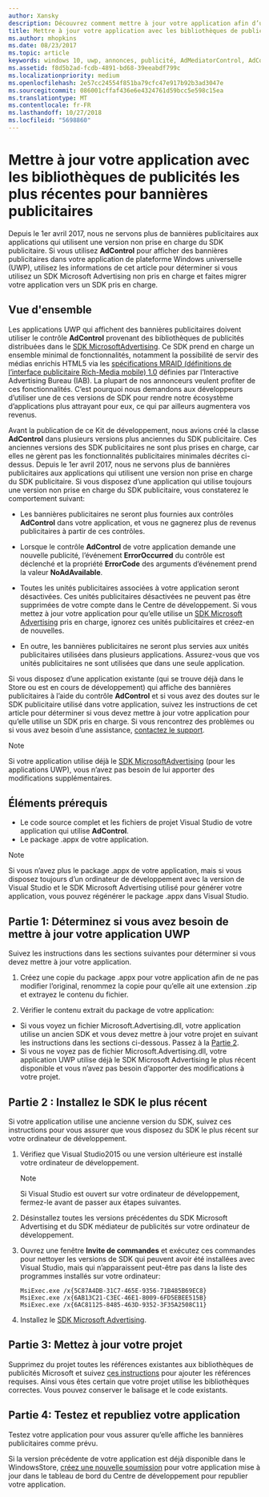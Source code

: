 ```yaml
---
author: Xansky
description: Découvrez comment mettre à jour votre application afin d’utiliser les bibliothèques de publicités Microsoft les plus récentes prises en charge et assurez-vous que votre application continue à recevoir des bannières publicitaires.
title: Mettre à jour votre application avec les bibliothèques de publicités les plus récentes
ms.author: mhopkins
ms.date: 08/23/2017
ms.topic: article
keywords: windows 10, uwp, annonces, publicité, AdMediatorControl, AdControl, migrer
ms.assetid: f8d5b2ad-fcdb-4891-bd68-39eeabdf799c
ms.localizationpriority: medium
ms.openlocfilehash: 2e57cc24554f851ba79cfc47e917b92b3ad3047e
ms.sourcegitcommit: 086001cffaf436e6e4324761d59bcc5e598c15ea
ms.translationtype: MT
ms.contentlocale: fr-FR
ms.lasthandoff: 10/27/2018
ms.locfileid: "5698860"
---
```

# <a name="update-your-app-to-the-latest-advertising-libraries-for-banner-ads"></a>Mettre à jour votre application avec les bibliothèques de publicités les plus récentes pour bannières publicitaires

Depuis le 1er avril 2017, nous ne servons plus de bannières publicitaires aux applications qui utilisent une version non prise en charge du SDK publicitaire. Si vous utilisez **AdControl** pour afficher des bannières publicitaires dans votre application de plateforme Windows universelle (UWP), utilisez les informations de cet article pour déterminer si vous utilisez un SDK Microsoft Advertising non pris en charge et faites migrer votre application vers un SDK pris en charge.

## <a name="overview"></a>Vue d'ensemble

Les applications UWP qui affichent des bannières publicitaires doivent utiliser le contrôle **AdControl** provenant des bibliothèques de publicités distribuées dans le [SDK MicrosoftAdvertising](http://aka.ms/ads-sdk-uwp). Ce SDK prend en charge un ensemble minimal de fonctionnalités, notamment la possibilité de servir des médias enrichis HTML5 via les [spécifications MRAID (définitions de l’interface publicitaire Rich-Media mobile) 1.0](http://www.iab.com/wp-content/uploads/2015/08/IAB_MRAID_VersionOne.pdf) définies par l’Interactive Advertising Bureau (IAB). La plupart de nos annonceurs veulent profiter de ces fonctionnalités. C’est pourquoi nous demandons aux développeurs d’utiliser une de ces versions de SDK pour rendre notre écosystème d’applications plus attrayant pour eux, ce qui par ailleurs augmentera vos revenus.

Avant la publication de ce Kit de développement, nous avions créé la classe **AdControl** dans plusieurs versions plus anciennes du SDK publicitaire. Ces anciennes versions des SDK publicitaires ne sont plus prises en charge, car elles ne gèrent pas les fonctionnalités publicitaires minimales décrites ci-dessus. Depuis le 1er avril 2017, nous ne servons plus de bannières publicitaires aux applications qui utilisent une version non prise en charge du SDK publicitaire. Si vous disposez d’une application qui utilise toujours une version non prise en charge du SDK publicitaire, vous constaterez le comportement suivant:

* Les bannières publicitaires ne seront plus fournies aux contrôles **AdControl** dans votre application, et vous ne gagnerez plus de revenus publicitaires à partir de ces contrôles.

* Lorsque le contrôle **AdControl** de votre application demande une nouvelle publicité, l’événement **ErrorOccurred** du contrôle est déclenché et la propriété **ErrorCode** des arguments d’événement prend la valeur **NoAdAvailable**.

* Toutes les unités publicitaires associées à votre application seront désactivées. Ces unités publicitaires désactivées ne peuvent pas être supprimées de votre compte dans le Centre de développement. Si vous mettez à jour votre application pour qu’elle utilise un [SDK Microsoft Advertising](http://aka.ms/ads-sdk-uwp) pris en charge, ignorez ces unités publicitaires et créez-en de nouvelles.

* En outre, les bannières publicitaires ne seront plus servies aux unités publicitaires utilisées dans plusieurs applications. Assurez-vous que vos unités publicitaires ne sont utilisées que dans une seule application.

Si vous disposez d’une application existante (qui se trouve déjà dans le Store ou est en cours de développement) qui affiche des bannières publicitaires à l’aide du contrôle **AdControl** et si vous avez des doutes sur le SDK publicitaire utilisé dans votre application, suivez les instructions de cet article pour déterminer si vous devez mettre à jour votre application pour qu’elle utilise un SDK pris en charge. Si vous rencontrez des problèmes ou si vous avez besoin d’une assistance, [contactez le support](http://go.microsoft.com/fwlink/?LinkId=393643).

> [!NOTE]
> Si votre application utilise déjà le [SDK MicrosoftAdvertising](http://aka.ms/ads-sdk-uwp) (pour les applications UWP), vous n’avez pas besoin de lui apporter des modifications supplémentaires.

## <a name="prerequisites"></a>Éléments prérequis

* Le code source complet et les fichiers de projet Visual Studio de votre application qui utilise **AdControl**.
* Le package .appx de votre application.

> [!NOTE]
> Si vous n’avez plus le package .appx de votre application, mais si vous disposez toujours d’un ordinateur de développement avec la version de Visual Studio et le SDK Microsoft Advertising utilisé pour générer votre application, vous pouvez régénérer le package .appx dans Visual Studio.

<span id="part-1" />

## <a name="part-1-determine-whether-you-need-to-update-your-uwp-app"></a>Partie 1: Déterminez si vous avez besoin de mettre à jour votre application UWP

Suivez les instructions dans les sections suivantes pour déterminer si vous devez mettre à jour votre application.

1. Créez une copie du package .appx pour votre application afin de ne pas modifier l’original, renommez la copie pour qu’elle ait une extension .zip et extrayez le contenu du fichier.

2. Vérifier le contenu extrait du package de votre application:
  * Si vous voyez un fichier Microsoft.Advertising.dll, votre application utilise un ancien SDK et vous devez mettre à jour votre projet en suivant les instructions dans les sections ci-dessous. Passez à la [Partie 2](update-your-app-to-the-latest-advertising-libraries.md#part-2).
  * Si vous ne voyez pas de fichier Microsoft.Advertising.dll, votre application UWP utilise déjà le SDK Microsoft Advertising le plus récent disponible et vous n’avez pas besoin d’apporter des modifications à votre projet.


<span id="part-2" />

## <a name="part-2-install-the-latest-sdk"></a>Partie 2 : Installez le SDK le plus récent

Si votre application utilise une ancienne version du SDK, suivez ces instructions pour vous assurer que vous disposez du SDK le plus récent sur votre ordinateur de développement.

1. Vérifiez que Visual Studio2015 ou une version ultérieure est installé votre ordinateur de développement.
    > [!NOTE]
    > Si Visual Studio est ouvert sur votre ordinateur de développement, fermez-le avant de passer aux étapes suivantes.

1.  Désinstallez toutes les versions précédentes du SDK Microsoft Advertising et du SDK médiateur de publicités sur votre ordinateur de développement.

2.  Ouvrez une fenêtre **Invite de commandes** et exécutez ces commandes pour nettoyer les versions de SDK qui peuvent avoir été installées avec Visual Studio, mais qui n’apparaissent peut-être pas dans la liste des programmes installés sur votre ordinateur:
    ```syntax
    MsiExec.exe /x{5C87A4DB-31C7-465E-9356-71B485B69EC8}
    MsiExec.exe /x{6AB13C21-C3EC-46E1-8009-6FD5EBEE515B}
    MsiExec.exe /x{6AC81125-8485-463D-9352-3F35A2508C11}
    ```

3.  Installez le [SDK Microsoft Advertising](http://aka.ms/ads-sdk-uwp).

## <a name="part-3-update-your-project"></a>Partie 3: Mettez à jour votre projet

Supprimez du projet toutes les références existantes aux bibliothèques de publicités Microsoft et suivez [ces instructions](install-the-microsoft-advertising-libraries.md#reference) pour ajouter les références requises. Ainsi vous êtes certain que votre projet utilise les bibliothèques correctes. Vous pouvez conserver le balisage et le code existants.

## <a name="part-4-test-and-republish-your-app"></a>Partie 4: Testez et republiez votre application

Testez votre application pour vous assurer qu’elle affiche les bannières publicitaires comme prévu.

Si la version précédente de votre application est déjà disponible dans le WindowsStore, [créez une nouvelle soumission](../publish/app-submissions.md) pour votre application mise à jour dans le tableau de bord du Centre de développement pour republier votre application.
